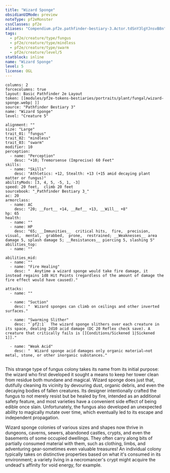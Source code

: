 ```yaml
---
title: "Wizard Sponge"
obsidianUIMode: preview
noteType: pf2eMonster
cssClasses: pf2e
aliases: "Compendium.pf2e.pathfinder-bestiary-3.Actor.tdSnY3lgYJnsvB8n" 
tags:
  - pf2e/creature/type/fungus
  - pf2e/creature/type/mindless
  - pf2e/creature/type/swarm
  - pf2e/creature/level/5
statblock: inline
name: "Wizard Sponge"
level: 5
license: OGL
---
```


```statblock
columns: 2
forcecolumns: true
layout: Basic Pathfinder 2e Layout
token: [[modules/pf2e-tokens-bestiaries/portraits/plant/fungal/wizard-sponge.webp| ]]
source: "Pathfinder Bestiary 3"
name: "Wizard Sponge"
level: "Creature 5"

alignment: ""
size: "Large"
trait_01: "fungus"
trait_02: "mindless"
trait_03: "swarm"
modifier: 10
perception:
  - name: "Perception"
    desc: "+10; Tremorsense (Imprecise) 60 Feet"
skills:
  - name: "Skills"
    desc: "Athletics: +12, Stealth: +13 (+15 amid decaying plant matter or fungus)"
abilityMods: [3, 4, 5, -5, 1, -3]
speed: 20 feet,  climb 20 feet
sourcebook: "_Pathfinder Bestiary 3_"
ac: 20
armorclass:
  - name: AC
    desc: "20; __Fort__ +14, __Ref__ +13, __Will__ +8"
hp: 65
health:
  - name: ""
  - name: HP
    desc: "65; __Immunities__  critical hits,  fire,  precision,  visual,  mental,  grabbed,  prone,  restrained; __Weaknesses__ area damage 5, splash damage 5; __Resistances__ piercing 5, slashing 5"
abilities_top:
  - name: ""

abilities_mid:
  - name: ""
  - name: "Fire Healing"
    desc: "  Anytime a wizard sponge would take fire damage, it instead regains 1d8 Hit Points (regardless of the amount of damage the fire effect would have caused)."

attacks:
  - name: ""

  - name: "Suction"
    desc: "  Wizard sponges can climb on ceilings and other inverted surfaces."

  - name: "Swarming Slither"
    desc: "`pf2:1`  The wizard sponge slithers over each creature in its space, dealing 2d10 acid damage (DC 20 Reflex check save). A creature that critically fails is [[Conditions/Sickened 1|Sickened 1]]."

  - name: "Weak Acid"
    desc: "  Wizard sponge acid damages only organic material—not metal, stone, or other inorganic substances."
 
```



This strange type of fungus colony takes its name from its initial purpose: the wizard who first developed it sought a means to keep her tower clean from residue both mundane and magical. Wizard sponge does just that, dutifully cleaning its vicinity by devouring dust, organic debris, and even the decaying bodies of fallen creatures. Its designer intentionally crafted the fungus to not merely resist but be healed by fire, intended as an additional safety feature, and most varieties have a convenient side effect of being edible once slain. Unfortunately, the fungus also developed an unexpected ability to magically mutate over time, which eventually led to its escape and independent propagation.

Wizard sponge colonies of various sizes and shapes now thrive in dungeons, caverns, sewers, abandoned castles, crypts, and even the basements of some occupied dwellings. They often carry along bits of partially consumed material with them, such as clothing, limbs, and adventuring gear-sometimes even valuable treasures! An individual colony typically takes on distinctive properties based on what it's consumed in its environment; a variety living in a necromancer's crypt might acquire the undead's affinity for void energy, for example.
